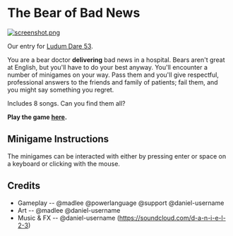 # The Bear of Bad News

[![screenshot.png](https://static.jam.host/raw/3b8/44/z/5899f.png)](https://welldweller.github.io/the-bear-of-bad-news/)

Our entry for [Ludum Dare 53](https://ldjam.com/events/ludum-dare/53/the-bear-of-bad-news).

You are a bear doctor **delivering** bad news in a hospital.  Bears aren't great at English, but you'll have to do your best anyway.  You'll encounter a number of minigames on your way.  Pass them and you'll give respectful, professional answers to the friends and family of patients; fail them, and you might say something you regret.

Includes 8 songs.  Can you find them all?

**Play the game [here](https://welldweller.github.io/the-bear-of-bad-news/).**

## Minigame Instructions

The minigames can be interacted with either by pressing enter or space on a keyboard or clicking with the mouse.

## Credits

 * Gameplay -- @madlee @powerlanguage @support @daniel-username
 * Art -- @madlee @daniel-username
 * Music & FX -- @daniel-username (https://soundcloud.com/d-a-n-i-e-l-2-3)
